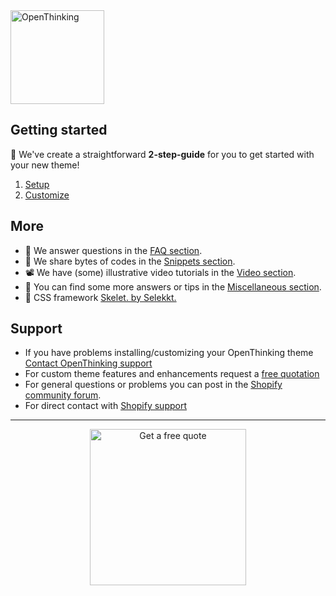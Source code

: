 <img src="https://i1.wp.com/raw.githubusercontent.com/openxthinking/docsy/master/docs/_media/logo.png?h=200" height="150" alt="OpenThinking" loading="lazy">


## Getting started

🚀 We've create a straightforward __2-step-guide__ for you to get started with your new theme!

1. [Setup](setup)
1. [Customize](custom)


## More

- 🎯 We answer questions in the [FAQ section](faq).
- 📗 We share bytes of codes in the [Snippets section](snippets).
- 📽 We have (some) illustrative video tutorials in the [Video section](video).
- 🎰 You can find some more answers or tips in the [Miscellaneous section](misc).
- 🐲 CSS framework [Skelet. by Selekkt.](https://selekkt.dk/skelet/v3/?ref=openthinking)


## Support

- If you have problems installing/customizing your OpenThinking theme [Contact OpenThinking support](https://openthinking.net/support/)
- For custom theme features and enhancements request a [free quotation](https://openthinking.net/help/contact/)
- For general questions or problems you can post in the [Shopify community forum](https://community.shopify.com/?ref=openthinking1).
- For direct contact with [Shopify support](https://help.shopify.com/en/questions#/login)

---

<center><a href="https://openthinking.net/help/contact/?utm_source=bulletdocs&utm_medium=banner&utm_campaign=freequote" target="_blank"><img src="/_media/getaquote.svg" height="250" alt="Get a free quote" loading="lazy"></a></center>